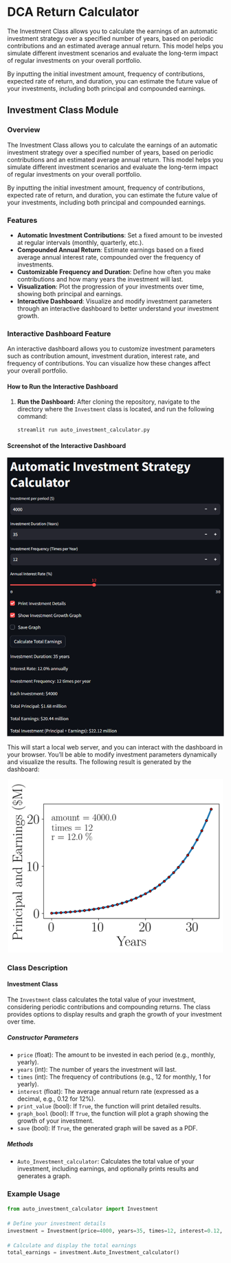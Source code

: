 # DCA Return Calculator
The Investment Class allows you to calculate the earnings of an automatic investment strategy over a specified number of years, based on periodic contributions and an estimated average annual return. This model helps you simulate different investment scenarios and evaluate the long-term impact of regular investments on your overall portfolio.

By inputting the initial investment amount, frequency of contributions, expected rate of return, and duration, you can estimate the future value of your investments, including both principal and compounded earnings.

## Investment Class Module

### Overview

The Investment Class allows you to calculate the earnings of an automatic investment strategy over a specified number of years, based on periodic contributions and an estimated average annual return. This model helps you simulate different investment scenarios and evaluate the long-term impact of regular investments on your overall portfolio.

By inputting the initial investment amount, frequency of contributions, expected rate of return, and duration, you can estimate the future value of your investments, including both principal and compounded earnings.

### Features

- **Automatic Investment Contributions**: Set a fixed amount to be invested at regular intervals (monthly, quarterly, etc.).
- **Compounded Annual Return**: Estimate earnings based on a fixed average annual interest rate, compounded over the frequency of investments.
- **Customizable Frequency and Duration**: Define how often you make contributions and how many years the investment will last.
- **Visualization**: Plot the progression of your investments over time, showing both principal and earnings.
- **Interactive Dashboard**: Visualize and modify investment parameters through an interactive dashboard to better understand your investment growth.

### Interactive Dashboard Feature

An interactive dashboard allows you to customize investment parameters such as contribution amount, investment duration, interest rate, and frequency of contributions. You can visualize how these changes affect your overall portfolio. 

#### How to Run the Interactive Dashboard

1. **Run the Dashboard:**
   After cloning the repository, navigate to the directory where the `Investment` class is located, and run the following command:

   ```bash
   streamlit run auto_investment_calculator.py
   ```  
  
  #### Screenshot of the Interactive Dashboard
  <p align="center">
  <img src="Interactive_dashboard_screenshot.png" alt="Description" width="900">
  </p>
  This will start a local web server, and you can interact with the dashboard in your browser. You’ll be able to modify investment parameters dynamically and visualize the results. The following result is generated by the dashboard:

  
  <p align="center">
  <img src="Investment_t=35_p=4000.0_a=12_r=12.0.jpg" alt="Description" width="500">
  </p>

### Class Description

#### Investment Class

The `Investment` class calculates the total value of your investment, considering periodic contributions and compounding returns. The class provides options to display results and graph the growth of your investment over time.

##### Constructor Parameters
- `price` (float): The amount to be invested in each period (e.g., monthly, yearly).
- `years` (int): The number of years the investment will last.
- `times` (int): The frequency of contributions (e.g., 12 for monthly, 1 for yearly).
- `interest` (float): The average annual return rate (expressed as a decimal, e.g., 0.12 for 12%).
- `print_value` (bool): If `True`, the function will print detailed results.
- `graph_bool` (bool): If `True`, the function will plot a graph showing the growth of your investment.
- `save` (bool): If `True`, the generated graph will be saved as a PDF.

##### Methods
- `Auto_Investment_calculator`: Calculates the total value of your investment, including earnings, and optionally prints results and generates a graph.

### Example Usage

```python
from auto_investment_calculator import Investment

# Define your investment details
investment = Investment(price=4000, years=35, times=12, interest=0.12, print_value=True, graph_bool=True, save=False)

# Calculate and display the total earnings
total_earnings = investment.Auto_Investment_calculator()
```

